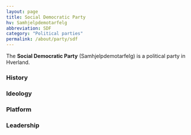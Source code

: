 ```yaml
---
layout: page
title: Social Democratic Party
hv: Samhjelpdemotarfelg
abbreviation: SDF
category: "Political parties"
permalink: /about/party/sdf
---
```


The **Social Democratic Party** (Samhjelpdemotarfelg) is a political party in Hverland.

### History

### Ideology

### Platform

### Leadership
